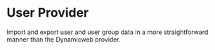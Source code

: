 # User Provider

Import and export user and user group data in a more straightforward manner than the Dynamicweb provider.
